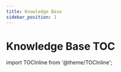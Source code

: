 ```yaml
---
title: Knowledge Base
sidebar_position: 1
---
```


# Knowledge Base TOC

import TOCInline from '@theme/TOCInline';

<TOCInline toc={toc} />